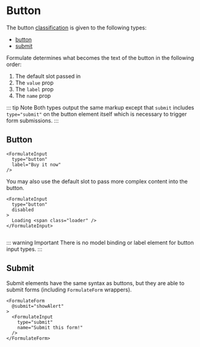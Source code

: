 # Button

The button [classification](/inputs/) is given to the following types:

- [button](#button)
- [submit](#button)

Formulate determines what becomes the text of the button in the following order:

1. The default slot passed in
2. The `value` prop
3. The `label` prop
4. The `name` prop

::: tip Note
Both types output the same markup except that `submit` includes `type="submit"`
on the button element itself which is necessary to trigger form submissions.
:::

## Button

```vue
<FormulateInput
  type="button"
  label="Buy it now"
/>
```

<demo-button />

You may also use the default slot to pass more complex content into the button.

```vue
<FormulateInput
  type="button"
  disabled
>
  Loading <span class="loader" />
</FormulateInput>
```
<demo-button-2 />

```html

```

::: warning Important
There is no model binding or label element for button input types.
:::

## Submit

Submit elements have the same syntax as buttons, but they are able to submit
forms (including `FormulateForm` wrappers).

```vue
<FormulateForm
  @submit="showAlert"
>
  <FormulateInput
    type="submit"
    name="Submit this form!"
  />
</FormulateForm>
```

<demo-input-submit />
